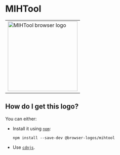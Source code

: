 # MIHTool

<table>
    <tr height=230>
        <td>
            <a href="https://github.com/alrra/browser-logos/tree/c3c6956093bfc667656521a7aa1f3e9f3ec9d154/src/mihtool">
                <img width=220 src="https://raw.githubusercontent.com/alrra/browser-logos/c3c6956093bfc667656521a7aa1f3e9f3ec9d154/src/mihtool/mihtool_512x512.png" alt="MIHTool browser logo">
            </a>
        </td>
    </tr>
</table>

## How do I get this logo?

You can either:

* Install it using [`npm`][npm]:

  `npm install --save-dev @browser-logos/mihtool`

* Use [`cdnjs`][cdnjs].

<!-- Link labels: -->

[cdnjs]: https://cdnjs.com/libraries/browser-logos
[npm]: https://www.npmjs.com/
